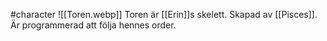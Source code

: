 #character
![[Toren.webp]]
Toren är [[Erin]]s skelett. Skapad av [[Pisces]]. Är programmerad att följa hennes order.